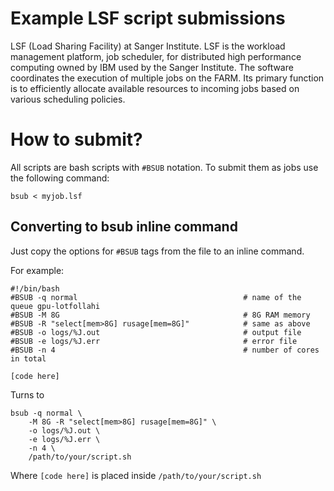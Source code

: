 # Example LSF script submissions

LSF (Load Sharing Facility) at Sanger Institute.
LSF is the workload management platform, job scheduler, for distributed high performance computing owned by IBM used by the Sanger Institute. The software coordinates the execution of multiple jobs on the FARM. Its primary function is to efficiently allocate available resources to incoming jobs based on various scheduling policies.

# How to submit?

All scripts are bash scripts with `#BSUB` notation. To submit them as jobs use the following command:

```
bsub < myjob.lsf
```

## Converting to bsub inline command

Just copy the options for `#BSUB` tags from the file to an inline command.

For example:
```
#!/bin/bash
#BSUB -q normal                                     # name of the queue gpu-lotfollahi
#BSUB -M 8G                                         # 8G RAM memory
#BSUB -R "select[mem>8G] rusage[mem=8G]"            # same as above
#BSUB -o logs/%J.out                                # output file
#BSUB -e logs/%J.err                                # error file
#BSUB -n 4                                          # number of cores in total

[code here]
```

Turns to
```
bsub -q normal \
    -M 8G -R "select[mem>8G] rusage[mem=8G]" \
    -o logs/%J.out \
    -e logs/%J.err \
    -n 4 \
    /path/to/your/script.sh
```

Where `[code here]` is placed inside `/path/to/your/script.sh`
